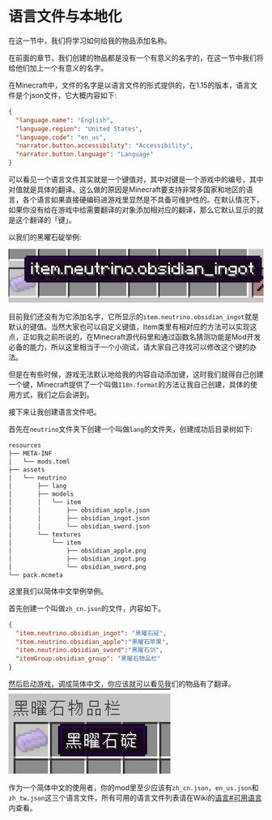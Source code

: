 # 语言文件与本地化

在这一节中，我们将学习如何给我的物品添加名称。

在前面的章节，我们创建的物品都是没有一个有意义的名字的，在这一节中我们将给他们加上一个有意义的名字。

在Minecraft中，文件的名字是以语言文件的形式提供的，在1.15的版本，语言文件是个json文件，它大概内容如下:

```json
{
  "language.name": "English",
  "language.region": "United States",
  "language.code": "en_us",
  "narrator.button.accessibility": "Accessibility",
  "narrator.button.language": "Language"
}
```

可以看见一个语言文件其实就是一个键值对，其中对键是一个游戏中的编号，其中对值就是具体的翻译。这么做的原因是Minecraft要支持非常多国家和地区的语言，各个语言如果直接硬编码进游戏里显然是不具备可维护性的。在默认情况下，如果你没有给在游戏中给需要翻译的对象添加相对应的翻译，那么它默认显示的就是这个翻译的「键」。

以我们的黑曜石碇举例:

![image-20200427213837119](i18n.assets/image-20200427213837119.png) 

目前我们还没有为它添加名字，它所显示的`item.neutrino.obsidian_ingot`就是默认的键值。当然大家也可以自定义键值，Item类里有相对应的方法可以实现这点，正如我之前所说的，在Minecraft源代码里和通过函数名猜测功能是Mod开发必备的能力，所以这里相当于一个小测试，请大家自己寻找可以修改这个键的办法。

但是在有些时候，游戏无法默认地给我的内容自动添加键，这时我们就得自己创建一个键，Minecraft提供了一个叫做`I18n.format`的方法让我自己创建，具体的使用方式，我们之后会讲到。

接下来让我创建语言文件吧。

首先在`neutrino`文件夹下创建一个叫做`lang`的文件夹，创建成功后目录树如下:

```
resources
├── META-INF
│   └── mods.toml
├── assets
│   └── neutrino
│       ├── lang
│       ├── models
│       │   └── item
│       │       ├── obsidian_apple.json
│       │       ├── obsidian_ingot.json
│       │       └── obsidian_sword.json
│       └── textures
│           └── item
│               ├── obsidian_apple.png
│               ├── obsidian_ingot.png
│               └── obsidian_sword.png
└── pack.mcmeta
```

这里我们以简体中文举例举例。

首先创建一个叫做`zh_cn.json`的文件，内容如下。

```json
{
  "item.neutrino.obsidian_ingot": "黑曜石碇",
  "item.neutrino.obsidian_apple":"黑曜石苹果",
  "item.neutrino.obsidian_sword":"黑曜石剑",
  "itemGroup.obsidian_group": "黑曜石物品栏"
}
```

然后启动游戏，调成简体中文，你应该就可以看见我们的物品有了翻译。![image-20200427220407913](i18n.assets/image-20200427220407913.png)

作为一个简体中文的使用者，你的mod里至少应该有`zh_cn.json`，`en_us.json`和`zh_tw.json`这三个语言文件，所有可用的语言文件列表请在Wiki的[语言#可用语言](https://minecraft-zh.gamepedia.com/index.php?title=语言&variant=zh#可用语言)内查看。